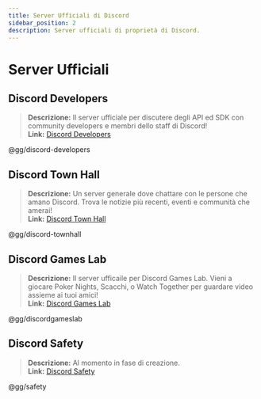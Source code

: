 ```yaml
---
title: Server Ufficiali di Discord
sidebar_position: 2
description: Server ufficiali di proprietà di Discord.
---
```


# Server Ufficiali

## **Discord Developers**
> __Descrizione:__ Il server ufficiale per discutere degli API ed SDK con community developers e membri dello staff di Discord!   <br/>
__Link:__ [Discord Developers](https://discord.gg/discord-developers)

@gg/discord-developers

## **Discord Town Hall** 
> __Descrizione:__ Un server generale dove chattare con le persone che amano Discord. Trova le notizie più recenti, eventi e communità che amerai!  <br/>
__Link:__ [Discord Town Hall](https://discord.gg/discord-townhall)

@gg/discord-townhall

## **Discord Games Lab** 
> __Descrizione:__ Il server ufficaile per Discord Games Lab. Vieni a giocare Poker Nights, Scacchi, o Watch Together per guardare video assieme ai tuoi amici!   <br/>
__Link:__ [Discord Games Lab](https://discord.gg/discordgameslab)

@gg/discordgameslab

## **Discord Safety**
> __Descrizione:__ Al momento in fase di creazione.  <br/>
__Link:__ [Discord Safety](https://discord.gg/safety)

@gg/safety
